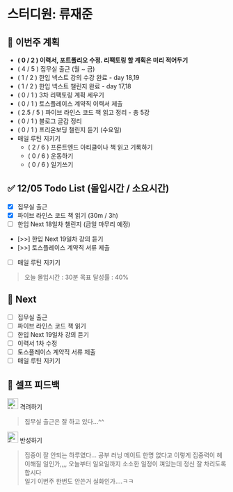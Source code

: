 # 스터디원: 류재준

## 🚀 이번주 계획
- **( 0 / 2 ) 이력서, 포트폴리오 수정. 리팩토링 할 계획은 미리 적어두기**
- ( 4 / 5 ) 집무실 출근 (월 ~ 금)
- ( 1 / 2 ) 한입 넥스트 강의 수강 완료 - day 18,19
- ( 1 / 2 ) 한입 넥스트 챌린지 완료 - day 17,18
- ( 0 / 1 ) 3차 리팩토링 계획 세우기
- ( 0 / 1 ) 토스플레이스 계약직 이력서 제출
- ( 2.5 / 5 ) 파이브 라인스 코드 책 읽고 정리 - 총 5강
- ( 0 / 1 ) 블로그 글감 정리
- ( 0 / 1 ) 프리온보딩 챌린지 듣기 (수요일)
- 매일 루틴 지키기
  - ( 2 / 6 ) 프론트엔드 아티클이나 책 읽고 기록하기
  - ( 0 / 6 ) 운동하기
  - ( 0 / 6 ) 일기쓰기

## ✅ 12/05 Todo List (몰입시간 / 소요시간)
- [x] 집무실 출근
- [x] 파이브 라인스 코드 책 읽기 (30m / 3h)
- [ ] 한입 Next 18일차 챌린지 (금일 마무리 예정)
- [>>] 한입 Next 19일차 강의 듣기
- [>>] 토스플레이스 계약직 서류 제출
- [ ] 매일 루틴 지키기

> 오늘 몰입시간 : 30분
> 목표 달성률 : 40%

## 🌱 Next
- [ ] 집무실 출근
- [ ] 파이브 라인스 코드 책 읽기
- [ ] 한입 Next 19일차 강의 듣기
- [ ] 이력서 1차 수정
- [ ] 토스플레이스 계약직 서류 제출
- [ ] 매일 루틴 지키기

## 🎉 셀프 피드백

<img src="https://raw.githubusercontent.com/Tarikul-Islam-Anik/Animated-Fluent-Emojis/master/Emojis/Smilies/Hugging%20Face.png" alt="Hugging Face" width="25" height="25"> 격려하기</img>
> 집무실 출근은 잘 하고 있다...^^

<img src="https://raw.githubusercontent.com/Tarikul-Islam-Anik/Animated-Fluent-Emojis/master/Emojis/Smilies/Face%20with%20Monocle.png" alt="Face with Monocle" width="25" height="25"> 반성하기</img>

> 집중이 잘 안되는 하루였다... 공부 러닝 메이트 한명 없다고 이렇게 집중력이 헤이해질 일인가,,,, 오늘부터 일요일까지 소소한 일정이 껴있는데 정신 잘 차리도록 합시다 <br/>
> 일기 이번주 한번도 안쓴거 실화인가....ㅋㅋ
